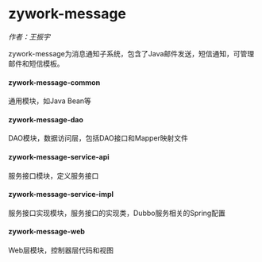 # zywork-message

*作者：王振宇*

zywork-message为消息通知子系统，包含了Java邮件发送，短信通知，可管理邮件和短信模板。

#### zywork-message-common

通用模块，如Java Bean等

#### zywork-message-dao

DAO模块，数据访问层，包括DAO接口和Mapper映射文件

#### zywork-message-service-api

服务接口模块，定义服务接口

#### zywork-message-service-impl

服务接口实现模块，服务接口的实现类，Dubbo服务相关的Spring配置

#### zywork-message-web

Web层模块，控制器层代码和视图